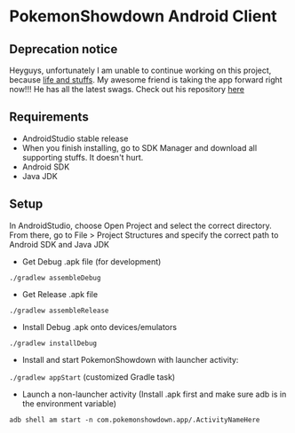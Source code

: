 PokemonShowdown Android Client
===============

## Deprecation notice

Heyguys, unfortunately I am unable to continue working on this project, because [life and stuffs](https://www.youtube.com/watch?v=pXRviuL6vMY). My awesome friend is taking the app forward right now!!! He has all the latest swags. Check out his repository [here](https://github.com/McBeengs/PokemonShowdownAndroidClient)

## Requirements

* AndroidStudio stable release
* When you finish installing, go to SDK Manager and download all supporting stuffs. It doesn't hurt. 
* Android SDK
* Java JDK 

## Setup

In AndroidStudio, choose Open Project and select the correct directory. From there, go to File > Project Structures and specify the correct path to Android SDK and Java JDK

* Get Debug .apk file (for development)

`./gradlew assembleDebug`

* Get Release .apk file 

`./gradlew assembleRelease`

* Install Debug .apk onto devices/emulators

`./gradlew installDebug`

* Install and start PokemonShowdown with launcher activity:

`./gradlew appStart` (customized Gradle task)

* Launch a non-launcher activity (Install .apk first and make sure adb is in the environment variable)

`adb shell am start -n com.pokemonshowdown.app/.ActivityNameHere`
